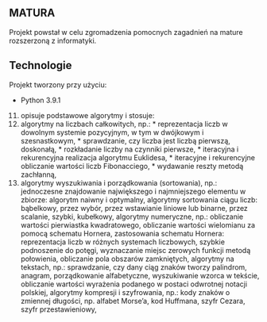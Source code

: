 ## MATURA
Projekt powstał w celu zgromadzenia pomocnych zagadnień na mature rozszerzoną z informatyki. 

## Technologie
Projekt tworzony przy użyciu:
* Python 3.9.1

11. opisuje podstawowe algorytmy i stosuje:
  1. algorytmy na liczbach całkowitych, np.:
    * reprezentacja liczb w dowolnym systemie pozycyjnym, w tym w dwójkowym i szesnastkowym,
    * sprawdzanie, czy liczba jest liczbą pierwszą, doskonałą,
    * rozkładanie liczby na czynniki pierwsze,
    * iteracyjna i rekurencyjna realizacja algorytmu Euklidesa,
    * iteracyjne i rekurencyjne obliczanie wartości liczb Fibonacciego,
    * wydawanie reszty metodą zachłanną,
  2. algorytmy wyszukiwania i porządkowania (sortowania), np.:
jednoczesne znajdowanie największego i najmniejszego elementu w zbiorze: algorytm naiwny i optymalny,
algorytmy sortowania ciągu liczb: bąbelkowy, przez wybór, przez wstawianie liniowe lub binarne, przez scalanie, szybki, kubełkowy,
algorytmy numeryczne, np.:
obliczanie wartości pierwiastka kwadratowego,
obliczanie wartości wielomianu za pomocą schematu Hornera,
zastosowania schematu Hornera: reprezentacja liczb w różnych systemach liczbowych, szybkie podnoszenie do potęgi,
wyznaczanie miejsc zerowych funkcji metodą połowienia,
obliczanie pola obszarów zamkniętych,
algorytmy na tekstach, np.:
sprawdzanie, czy dany ciąg znaków tworzy palindrom, anagram,
porządkowanie alfabetyczne,
wyszukiwanie wzorca w tekście,
obliczanie wartości wyrażenia podanego w postaci odwrotnej notacji polskiej,
algorytmy kompresji i szyfrowania, np.:
kody znaków o zmiennej długości, np. alfabet Morse’a, kod Huffmana,
 szyfr Cezara,
szyfr przestawieniowy,
